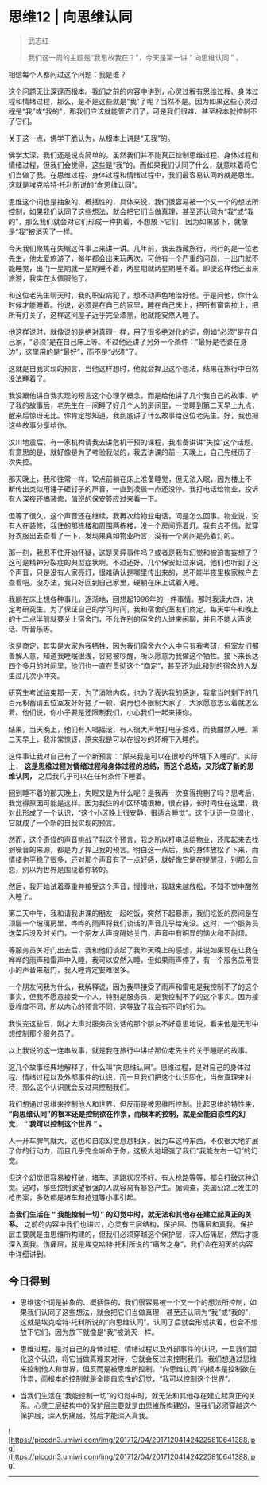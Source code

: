# 思维12 | 向思维认同

> 武志红
> 
> 我们这一周的主题是“我思故我在？”，今天是第一讲 “ 向思维认同 ” 。

相信每个人都问过这个问题：我是谁？

这个问题无比深邃而根本。我们之前的内容中讲到，心灵过程有思维过程、身体过程和情绪过程，那么，是不是这些就是“我”了呢？当然不是。因为如果这些心灵过程是“我”或“我的”，那我们应该就能管它们了，可是我们很难、甚至根本就控制不了它们。

关于这一点，佛学干脆认为，从根本上讲是“无我”的。

佛学太深，我们还是说点简单的。虽然我们并不能真正控制思维过程、身体过程和情绪过程，但我们会觉得，这些是“我”的，而如果我们认同了什么，就意味着将它们当做了我。在思维过程、身体过程和情绪过程中，我们最容易认同的就是思维。这就是埃克哈特·托利所说的“向思维认同”。

思维这个词也是抽象的、概括性的，具体来说，我们很容易被一个又一个的想法所控制，如果我们认同了这些想法，就会把它们当做真理，甚至还认同为“我”或“我的”，那么我们就会对它们形成一种执着，不想放下它们，因为如果放下，就像是“我”被消灭了一样。

今天我们聚焦在失眠这件事上来讲一讲。几年前，我去西藏旅行，同行的是一位老先生，他太爱旅游了，每年都会出来玩两次。可他有一个严重的问题，一出门就不能睡觉，出门一星期就一星期睡不着，两星期就两星期睡不着。即便这样他还出来旅游，我实在太佩服他了。

和这位老先生聊天时，我的职业病犯了，想不动声色地治好他。于是问他，你什么时候才能睡着。他说，必须是在自己的家里，睡在自己床上，把所有窗帘拉上，把所有灯关了，这样这间屋子近乎完全漆黑，他就能安然入睡了。

他这样说时，就像说的是绝对真理一样，用了很多绝对化的词，例如“必须”是在自己家，“必须”是在自己床上等。不过他还讲了另外一个条件：“最好是老婆在身边”，这里用的是“最好”，而不是“必须”了。

这就是自我实现的预言，当他这样想时，他就会捍卫这个想法，结果在旅行中自然没法睡着了。

我没跟他讲自我实现的预言这个心理学概念，而是给他讲了几个我自己的故事。听了我的故事后，老先生在一间睡了好几个人的房间里，一觉睡到第二天早上九点，醒来后惊讶无比。你肯定想知道，我到底讲了什么故事给这位老先生。好，我也把这些故事分享给你。

汶川地震后，有一家机构请我去讲危机干预的课程，我准备讲讲“失控”这个话题。有意思的是，就好像是为了考验我似的，我去讲课的前一天晚上，自己先经历了一次失控。

那天晚上，我和往常一样，12点前躺在床上准备睡觉，但无法入眠，因为楼上不断传出类似用锤子砸钉子的声音，一直到凌晨一点还没停。我打电话给物业，投诉有人深夜还搞装修，值班的保安答应过来看一下。

但等了很久，这个声音还在继续，我再次给物业电话，问是怎么回事。物业说，没有人在装修，我住的那栋楼和周围两栋楼，没一个房间亮着灯。我有点不信，就穿好衣服出去查看了一下，发现果真如物业所言，没有一个房间是亮着灯的。

那一刻，我忍不住开始怀疑，这是灵异事件吗？或者是我有幻觉和被迫害妄想了？这可是精神分裂症的典型症状啊。不过还好，几个保安赶过来说，他们也听到了这个声音，只是没有人家亮灯，很难确认是哪里传出来的，总不能半夜里挨家挨户去查看吧。没办法，我只好回到自己家里，硬躺在床上试着入睡。

我躺在床上想各种事儿，逐渐地，回想起1996年的一件事情。那时我读大四，决定考研究生。为了保证自己的学习时间，我和宿舍的室友们商定，每天中午和晚上的十二点半前就要关上宿舍门，不允许别的宿舍的人进来闲聊，并且不能大声说话、听音乐等。

说是商定，其实是大家为我牺牲，因为我们宿舍六个人中只有我考研，但室友们都善解人意，知道我睡眠很浅，容易被吵醒，所以愿意为我做这个牺牲。接下来长达四个多月的时间里，他们也一直在贯彻这个“商定”，甚至还为此和别的宿舍的人发生过几次小冲突。

研究生考试结束那一天，为了消除内疚，也为了表达我的感谢，我拿当时剩下的几百元积蓄请五位室友好好搓了一顿，说再也不限制大家了，大家愿意怎么着就怎么着。他们说，你小子要是还限制我们，小心我们一起来揍你。

结果，当天晚上，他们有人唱摇滚，有人很大声地打电子游戏，而我酣然入睡。第二天早上，我非常惊讶，原来我是可以在很吵的环境下入睡的。

这件事让我对自己有了一个新预言：“原来我是可以在很吵的环境下入睡的”。实际上， **这是思维过程对情绪过程和身体过程的总结，而这个总结，又形成了新的思维认同，** 之后我几乎可以在任何条件下睡着。

回到睡不着的那天晚上，失眠又是为什么呢？是我再一次变得挑剔了吗？思考后，我觉得原因可能是这样。因为我住的小区环境很棒，很安静，长时间住在这里，我对此形成了一个认识，“这个小区晚上很安静，很适合睡觉”。这个认识一旦固化，它就成了一个新的自我实现的预言。

然而，这个奇怪的声音挑战了我这个预言，我之所以打电话给物业，还爬起来去找到噪音的来源，都是为了捍卫我的预言。明白这一点后，我的身体放松了下来，而情绪也平稳了很多，还对那个声音有了一点好感，就好像它是在提醒我，别那么自恋，别以为世界是围绕着你转的。

然后，我开始试着尊重并接受这个声音，慢慢地，我越来越放松，不知不觉中酣然入睡了。

第二天中午，我和请我讲课的朋友一起吃饭，突然下起暴雨，我们吃饭的房间是在顶层一个玻璃房里，哗哗的雨声将我们谈话的声音几乎给淹没。这时，一个服务员送菜后没及时关门，一个朋友大声提醒她关门，声音中有明显的恼火和不耐烦。

等服务员关好门出去后，我和他们谈起了我昨天晚上的感想，并说如果现在让我在哗哗的雨声和雷声中入睡，我可以安然入睡，但如果雨声停了，有一个服务员用很小的声音来敲门，我入睡肯定要难很多。

一个朋友问我为什么，我解释说，因为我早接受了雨声和雷电是我控制不了的这个事实，但我不愿意接受一个人，特别是服务员，是我控制不了的这个事实。因为接受程度不同，所以内心的预言不同，这导致了我会有不同的行为。

我说完这些后，刚才大声对服务员说话的那个朋友不好意思地说，看来他是无形中想控制那个服务员了。

以上我说的这一连串故事，就是我在旅行中讲给那位老先生的关于睡眠的故事。

这几个故事经典地解释了，什么叫“向思维认同”。思维过程，是对自己的身体过程、情绪过程以及外部事件的认识，而一旦我们把这个认识固化，当做真理来对待，那么这个认识就会反过来控制我们。

我们想通过思维来控制他人和世界，但反而是被思维所控制。比起思维的特性来， **“向思维认同”的根本还是控制欲在作祟，而根本的控制，就是全能自恋性的幻觉， “ 我可以控制这个世界 ” 。**

人一开车脾气就大，这也和自恋幻觉息息相关。因为车这种东西，不仅很大地扩展了你的行动力，而且几乎完全听命于你，这极大地增强了我们“我能左右一切”的幻觉。

但这个幻觉很容易被打破，堵车、道路状况不好、有人抢路等等，都会打破这种幻觉。这时，那些控制欲望很强的人就容易有暴怒产生。据调查，美国公路上发生的枪击案，多数都是堵车和抢道等小事引起。

 **当我们生活在 “ 我能控制一切 ” 的幻觉中时，就无法和其他存在建立起真正的关系。** 之前的内容中我们也讲过，心灵有三层结构，保护层、伤痛层和真我。保护层主要就是由思维所构建的，但我们必须穿越这个保护层，深入伤痛层，然后才能深入真我。伤痛层，就是埃克哈特·托利所说的“痛苦之身”，我们会在明天的内容中详细讲到。

## 今日得到

* 思维这个词是抽象的、概括性的，我们很容易被一个又一个的想法所控制，如果我们认同了这些想法，就会把它们当做真理，甚至还认同为“我”或“我的”，这就是埃克哈特·托利所说的“向思维认同”。认同了后就会形成执着，也会不想放下它们，因为放下就像是“我”被消灭一样。

* 思维过程，是对自己的身体过程、情绪过程以及外部事件的认识，一旦我们固化这个认识，将它当做真理来对待，它就会反过来控制我们。我们想通过思维来控制他人和世界，但反而是被思维所控制。“向思维认同”的根本是控制欲在作祟，而根本的控制就是全能自恋性的幻觉，“我可以控制这个世界”。

* 当我们生活在“我能控制一切”的幻觉中时，就无法和其他存在建立起真正的关系。心灵三层结构中的保护层主要就是由思维所构建的，但我们必须穿越这个保护层，深入伤痛层，然后才能深入真我。

![https://piccdn3.umiwi.com/img/201712/04/201712041424225810641388.jpg](https://piccdn3.umiwi.com/img/201712/04/201712041424225810641388.jpg)

---
